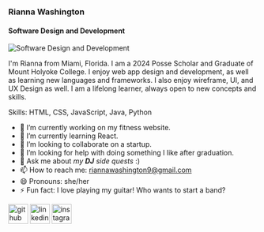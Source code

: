 ### Rianna Washington
#### Software Design and Development
![Software Design and Development](https://www.canva.com/design/DAF5hE1vHok/view)

I'm Rianna from Miami, Florida. I am a 2024 Posse Scholar and Graduate of Mount Holyoke College. I enjoy web app design and development, as well as learning new languages and frameworks. I also enjoy wireframe, UI, and UX Design as well. I am a lifelong learner, always open to new concepts and skills. 

Skills: HTML, CSS, JavaScript, Java, Python

- 🔭 I’m currently working on my fitness website. 
- 🌱 I’m currently learning React. 
- 👯 I’m looking to collaborate on a startup. 
- 🤔 I’m looking for help with doing something I like after graduation. 
- 💬 Ask me about *my **DJ** side quests* :) 
- 📫 How to reach me: riannawashington9@gmail.com 
- 😄 Pronouns: she/her 
- ⚡ Fun fact: I love playing my guitar! Who wants to start a band? 


[<img src='https://cdn.jsdelivr.net/npm/simple-icons@3.0.1/icons/github.svg' alt='github' height='40'>](https://github.com/riannawash)  [<img src='https://cdn.jsdelivr.net/npm/simple-icons@3.0.1/icons/linkedin.svg' alt='linkedin' height='40'>](https://www.linkedin.com/in/rianna-wash/)  [<img src='https://cdn.jsdelivr.net/npm/simple-icons@3.0.1/icons/instagram.svg' alt='instagram' height='40'>](https://www.instagram.com/divine5oul/)  

